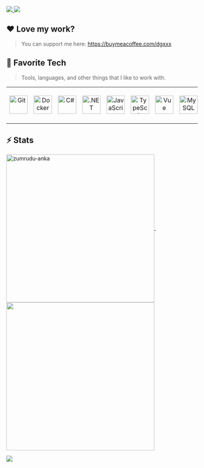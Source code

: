 <p align="left">
  <a href="https://github.com/dGxxxx">
    <img src="https://komarev.com/ghpvc/?username=dGxxxx" />
  </a>
  <a href="https://github.com/dGxxxx?tab=followers">
    <img src="https://img.shields.io/github/followers/dGxxxx?style=flat&logo=github">
  </a>
</p>

<h2 align="left" id="macropower-tech"> ❤️ Love my work?</h2>

> You can support me here: https://buymeacoffee.com/dgxxx

<h2 align="left" id="macropower-tech"> 🔧 Favorite Tech</h2>

> Tools, languages, and other things that I like to work with.

<table>
  <tr>
    <td align="center" width="96" height="96>
        <br>
        <a href="#macropower-tech">
            <img src="https://skillicons.dev/icons?i=git" width="48" height="48" alt="Git" />
        </a>
    </td>
    <td align="center" width="96">
      <a href="#macropower-tech">
        <img src="https://skillicons.dev/icons?i=docker" width="48" height="48" alt="Docker" />
      </a>
    </td>
    <td align="center" width="96">
      <a href="#macropower-tech">
        <img src="https://skillicons.dev/icons?i=cs" width="48" height="48" alt="C#" />
      </a>
    </td>
    <td align="center" width="96">
      <a href="#macropower-tech">
        <img src="https://skillicons.dev/icons?i=dotnet" width="48" height="48" alt=".NET" />
      </a>
    </td>
    <td align="center" width="96">
      <a href="#macropower-tech" >
        <img src="https://skillicons.dev/icons?i=js" width="48" height="48" alt="JavaScript" />
      </a>
    </td>
    <td align="center" width="96"> 
      <a href="#macropower-tech" >
        <img src="https://skillicons.dev/icons?i=ts" width="48" height="48" alt="TypeScript" />
      </a>
    </td>
    <td align="center" width="96"> 
      <a href="#macropower-tech" >
        <img src="https://skillicons.dev/icons?i=vue" width="48" height="48" alt="Vue" />
      </a>
    </td>
    <td align="center" width="96"> 
      <a href="#macropower-tech" >
        <img src="https://skillicons.dev/icons?i=mysql" width="48" height="48" alt="MySQL" />
      </a>
      <br>
    </td>
  </tr>
</table>

<h2 align="left" id="macropower-tech"> ⚡ Stats</h2>

<div align=left>
    <a href="https://github-readme-streak-stats.herokuapp.com/?user=dgxxxx&theme=nord&hide_border=false" title="Go to Source">
        <img align="center" width=390 src="https://github-readme-streak-stats.herokuapp.com/?user=dgxxxx&theme=nord&hide_border=false" alt="zumrudu-anka" />
    </a> 
    &nbsp;
    <a href="https://github-readme-stats.vercel.app/api?username=dgxxxx&theme=nord&show_icons=true&hide_border=false&count_private=true" title="Go to Source">
      <img align="center" width=390 src="https://github-readme-stats.vercel.app/api?username=dgxxxx&theme=nord&show_icons=true&hide_border=false&count_private=true" />
    </a>
</div>

![](https://hit.yhype.me/github/profile?user_id=134007909)
